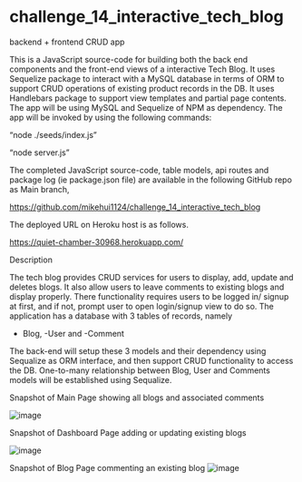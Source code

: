 # challenge_14_interactive_tech_blog
backend + frontend CRUD app

This is a JavaScript source-code for building both the back end components and the front-end views of a interactive Tech Blog. 
It uses Sequelize package to interact with a MySQL database in terms of ORM to support CRUD operations of existing product records in the DB. It uses Handlebars package to support view templates and partial page contents.
The app will be using MySQL and Sequelize of NPM as dependency. The app will be invoked by using the following commands:

“node ./seeds/index.js”

“node server.js”

The completed JavaScript source-code, table models, api routes and package log (ie package.json file) are available in the following GitHub repo as Main branch,

  https://github.com/mikehui1124/challenge_14_interactive_tech_blog
  
The deployed URL on Heroku host is as follows.

  https://quiet-chamber-30968.herokuapp.com/

Description

The tech blog provides CRUD services for users to display, add, update and deletes blogs. It also allow users to leave comments to existing blogs and display properly.
There functionality requires users to be logged in/ signup at first, and if not, prompt user to open login/signup view to do so.
The application has a database with 3 tables of records, namely

-	Blog,  -User and -Comment

The back-end will setup these 3 models and their dependency using Sequalize as ORM interface, and then support CRUD functionality to access the DB. One-to-many relationship between Blog, User and Comments models will be established using Sequalize.

Snapshot of Main Page showing all blogs and associated comments

![image](https://user-images.githubusercontent.com/105307687/194889954-72b48334-489f-4b45-90d5-5b667172fd31.png)

Snapshot of Dashboard Page adding or updating existing blogs

![image](https://user-images.githubusercontent.com/105307687/194890010-cda163fc-3e5a-4f06-a504-db13712862d1.png)

Snapshot of Blog Page commenting an existing blog
![image](https://user-images.githubusercontent.com/105307687/194890065-0e7e1b8e-2f0f-44f9-a796-66be8c836097.png)

